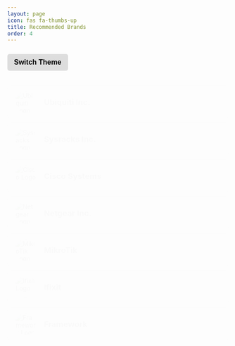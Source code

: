 ```yaml
---
layout: page
icon: fas fa-thumbs-up
title: Recommended Brands
order: 4
---
```


<style>
  .brand-button {
    display: flex;
    align-items: center;
    background-color: #ffffff;
    border: 1px solid #ddd;
    border-radius: 8px;
    padding: 10px 15px;
    margin: 10px 0;
    box-shadow: 0 2px 4px rgba(0, 0, 0, 0.1);
    transition: transform 0.2s, box-shadow 0.2s, background-color 0.3s;
    animation: fadeIn 0.5s ease-in-out;
    cursor: pointer;
  }

  .brand-button:hover {
    transform: translateY(-3px) scale(1.02);
    box-shadow: 0 6px 12px rgba(0, 0, 0, 0.25);
    background-color: #f0f0f0;
  }

  .brand-button img {
    width: 50px;
    height: 50px;
    margin-right: 15px;
    border-radius: 50%;
    border: 1px solid #ddd;
    transition: transform 0.3s ease;
  }

  .brand-button:hover img {
    transform: rotate(5deg) scale(1.1);
  }

  .brand-button span {
    font-size: 18px;
    font-weight: bold;
    color: #555;
    transition: color 0.3s ease;
  }

  .brand-button:hover span {
    color: #333;
  }

  .brand-link {
    display: none;
  }

  @keyframes fadeIn {
    from {
      opacity: 0;
      transform: translateY(10px);
    }
    to {
      opacity: 1;
      transform: translateY(0);
    }
  }

  [data-theme="dark"] .brand-button {
    background-color: #333;
    border: 1px solid #555;
    box-shadow: 0 2px 4px rgba(255, 255, 255, 0.1);
  }

  [data-theme="dark"] .brand-button:hover {
    background-color: #444;
    box-shadow: 0 6px 12px rgba(255, 255, 255, 0.25);
  }

  [data-theme="dark"] .brand-button img {
    border: 1px solid #555;
  }

  [data-theme="dark"] .brand-button span {
    color: #f9f9f9;
  }

  #theme-toggle {
    margin: 10px 0;
    padding: 10px 15px;
    background-color: #ddd;
    border: none;
    border-radius: 5px;
    cursor: pointer;
    font-size: 16px;
    font-weight: bold;
    transition: background-color 0.3s ease, color 0.3s ease;
  }

  [data-theme="dark"] #theme-toggle {
    background-color: #555;
    color: #f9f9f9;
  }
</style>

<script>
  // Ensure the theme is applied based on the user's preference or system setting
  const userPrefersDark = window.matchMedia('(prefers-color-scheme: dark)').matches;
  const savedTheme = localStorage.getItem('theme');
  const theme = savedTheme || (userPrefersDark ? 'dark' : 'light');
  document.documentElement.setAttribute('data-theme', theme);

  // Update the toggle button text based on the current theme
  function updateToggleButtonText() {
    const currentTheme = document.documentElement.getAttribute('data-theme');
    const toggleButton = document.getElementById('theme-toggle');
    toggleButton.textContent = currentTheme === 'dark' ? 'Switch to Light Mode' : 'Switch to Dark Mode';
  }

  // Function to toggle theme
  function toggleTheme() {
    const currentTheme = document.documentElement.getAttribute('data-theme');
    const newTheme = currentTheme === 'dark' ? 'light' : 'dark';
    document.documentElement.setAttribute('data-theme', newTheme);
    localStorage.setItem('theme', newTheme);
    updateToggleButtonText();
  }

  // Initialize the toggle button text on page load
  document.addEventListener('DOMContentLoaded', updateToggleButtonText);
</script>

<button id="theme-toggle" onclick="toggleTheme()">Switch Theme</button>

<div class="brand-button" onclick="window.location.href='{{ '/assets/img/brand-icons/ubiquiti-logo.png' | relative_url }}';">
  <img src="{{ '/assets/img/brand-icons/ubiquiti-logo.png' | relative_url }}" alt="Ubiquiti Logo">
  <span>Ubiquiti Inc.</span>
</div>

<div class="brand-button" onclick="window.location.href='{{ '/assets/img/brand-icons/sysracks-logo.png' | relative_url }}';">
  <img src="{{ '/assets/img/brand-icons/sysracks-logo.png' | relative_url }}" alt="Sysracks Logo">
  <span>Sysracks Inc.</span>
</div>

<div class="brand-button" onclick="window.location.href='{{ '/assets/img/brand-icons/cisco-logo.png' | relative_url }}';">
  <img src="{{ '/assets/img/brand-icons/cisco-logo.png' | relative_url }}" alt="Cisco Logo">
  <span>Cisco Systems</span>
</div>

<div class="brand-button" onclick="window.location.href='{{ '/assets/img/brand-icons/netgear-logo.png' | relative_url }}';">
  <img src="{{ '/assets/img/brand-icons/netgear-logo.png' | relative_url }}" alt="Netgear Logo">
  <span>Netgear Inc.</span>
</div>

<div class="brand-button" onclick="window.location.href='{{ '/assets/img/brand-icons/mikrotik-logo.png' | relative_url }}';">
  <img src="{{ '/assets/img/brand-icons/mikrotik-logo.png' | relative_url }}" alt="MikroTik Logo">
  <span>MikroTik</span>
</div>

<div class="brand-button" onclick="window.location.href='{{ '/assets/img/brand-icons/ifixit-logo.png' | relative_url }}';">
  <img src="{{ '/assets/img/brand-icons/ifixit-logo.png' | relative_url }}" alt="Ifixit Logo">
  <span>Ifixit</span>
</div>

<div class="brand-button" onclick="window.location.href='{{ '/assets/img/brand-icons/framework-logo.png' | relative_url }}';">
  <img src="{{ '/assets/img/brand-icons/framework-logo.png' | relative_url }}" alt="Framework Logo">
  <span>Framework</span>
</div>
